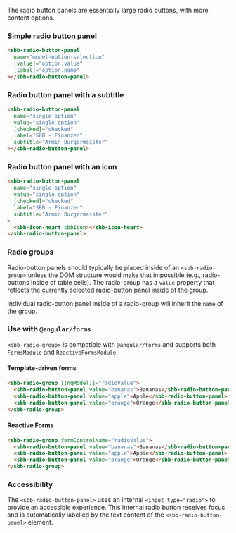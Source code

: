 The radio button panels are essentially large radio buttons, with more content options.

### Simple radio button panel

```html
<sbb-radio-button-panel
  name="model-option-selection"
  [value]="option.value"
  [label]="option.name"
></sbb-radio-button-panel>
```

### Radio button panel with a subtitle

```html
<sbb-radio-button-panel
  name="single-option"
  value="single-option"
  [checked]="checked"
  label="SBB - Finanzen"
  subtitle="Armin Burgermeister"
></sbb-radio-button-panel>
```

### Radio button panel with an icon

```html
<sbb-radio-button-panel
  name="single-option"
  value="single-option"
  [checked]="checked"
  label="SBB - Finanzen"
  subtitle="Armin Burgermeister"
>
  <sbb-icon-heart sbbIcon></sbb-icon-heart>
</sbb-radio-button-panel>
```

### Radio groups

Radio-button panels should typically be placed inside of an `<sbb-radio-group>` unless the DOM structure
would make that impossible (e.g., radio-buttons inside of table cells). The radio-group has a
`value` property that reflects the currently selected radio-button panel inside of the group.

Individual radio-button panel inside of a radio-group will inherit the `name` of the group.

### Use with `@angular/forms`

`<sbb-radio-group>` is compatible with `@angular/forms` and supports both `FormsModule`
and `ReactiveFormsModule`.

#### Template-driven forms

```html
<sbb-radio-group [(ngModel)]="radioValue">
  <sbb-radio-button-panel value="bananas">Bananas</sbb-radio-button-panel>
  <sbb-radio-button-panel value="apple">Apple</sbb-radio-button-panel>
  <sbb-radio-button-panel value="orange">Orange</sbb-radio-button-panel>
</sbb-radio-group>
```

#### Reactive Forms

```html
<sbb-radio-group formControlName="radioValue">
  <sbb-radio-button-panel value="bananas">Bananas</sbb-radio-button-panel>
  <sbb-radio-button-panel value="apple">Apple</sbb-radio-button-panel>
  <sbb-radio-button-panel value="orange">Orange</sbb-radio-button-panel>
</sbb-radio-group>
```

### Accessibility

The `<sbb-radio-button-panel>` uses an internal `<input type="radio">` to provide an accessible experience.
This internal radio button receives focus and is automatically labelled by the text content of the
`<sbb-radio-button-panel>` element.
